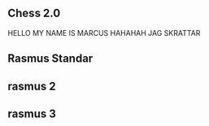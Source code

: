 ## Chess 2.0

HELLO MY NAME IS MARCUS
HAHAHAH JAG SKRATTAR

## Rasmus Standar
## rasmus 2
## rasmus 3